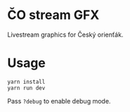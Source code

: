 # ČO stream GFX

Livestream graphics for Český orienťák.

# Usage

```shell
yarn install
yarn run dev
```

Pass `?debug` to enable debug mode.
